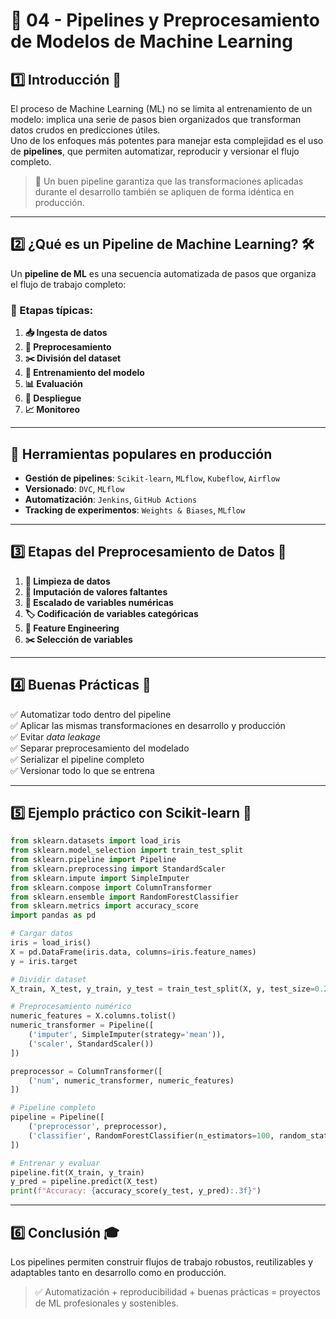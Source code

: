# 🧩 04 - Pipelines y Preprocesamiento de Modelos de Machine Learning

## 1️⃣ Introducción 🚀

El proceso de Machine Learning (ML) no se limita al entrenamiento de un modelo: implica una serie de pasos bien organizados que transforman datos crudos en predicciones útiles.  
Uno de los enfoques más potentes para manejar esta complejidad es el uso de **pipelines**, que permiten automatizar, reproducir y versionar el flujo completo.

> 🎯 Un buen pipeline garantiza que las transformaciones aplicadas durante el desarrollo también se apliquen de forma idéntica en producción.

---

## 2️⃣ ¿Qué es un Pipeline de Machine Learning? 🛠️

Un **pipeline de ML** es una secuencia automatizada de pasos que organiza el flujo de trabajo completo:

### 🔄 Etapas típicas:

1. **📥 Ingesta de datos**
2. **🧹 Preprocesamiento**
3. **✂️ División del dataset**
4. **🤖 Entrenamiento del modelo**
5. **📊 Evaluación**
6. **🚀 Despliegue**
7. **📈 Monitoreo**

---

## 🔧 Herramientas populares en producción

- **Gestión de pipelines**: `Scikit-learn`, `MLflow`, `Kubeflow`, `Airflow`  
- **Versionado**: `DVC`, `MLflow`  
- **Automatización**: `Jenkins`, `GitHub Actions`  
- **Tracking de experimentos**: `Weights & Biases`, `MLflow`

---

## 3️⃣ Etapas del Preprocesamiento de Datos 🧼

1. **🧽 Limpieza de datos**
2. **🧩 Imputación de valores faltantes**
3. **📏 Escalado de variables numéricas**
4. **🏷️ Codificación de variables categóricas**
5. **🧠 Feature Engineering**
6. **✂️ Selección de variables**

---

## 4️⃣ Buenas Prácticas 🧠

✅ Automatizar todo dentro del pipeline  
✅ Aplicar las mismas transformaciones en desarrollo y producción  
✅ Evitar *data leakage*  
✅ Separar preprocesamiento del modelado  
✅ Serializar el pipeline completo  
✅ Versionar todo lo que se entrena

---

## 5️⃣ Ejemplo práctico con Scikit-learn 🤖

```python
from sklearn.datasets import load_iris
from sklearn.model_selection import train_test_split
from sklearn.pipeline import Pipeline
from sklearn.preprocessing import StandardScaler
from sklearn.impute import SimpleImputer
from sklearn.compose import ColumnTransformer
from sklearn.ensemble import RandomForestClassifier
from sklearn.metrics import accuracy_score
import pandas as pd

# Cargar datos
iris = load_iris()
X = pd.DataFrame(iris.data, columns=iris.feature_names)
y = iris.target

# Dividir dataset
X_train, X_test, y_train, y_test = train_test_split(X, y, test_size=0.2, random_state=42)

# Preprocesamiento numérico
numeric_features = X.columns.tolist()
numeric_transformer = Pipeline([
    ('imputer', SimpleImputer(strategy='mean')),
    ('scaler', StandardScaler())
])

preprocessor = ColumnTransformer([
    ('num', numeric_transformer, numeric_features)
])

# Pipeline completo
pipeline = Pipeline([
    ('preprocessor', preprocessor),
    ('classifier', RandomForestClassifier(n_estimators=100, random_state=42))
])

# Entrenar y evaluar
pipeline.fit(X_train, y_train)
y_pred = pipeline.predict(X_test)
print(f"Accuracy: {accuracy_score(y_test, y_pred):.3f}")
```

---

## 6️⃣ Conclusión 🎓

Los pipelines permiten construir flujos de trabajo robustos, reutilizables y adaptables tanto en desarrollo como en producción.

> ✅ Automatización + reproducibilidad + buenas prácticas = proyectos de ML profesionales y sostenibles.
